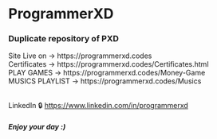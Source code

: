 # ProgrammerXD
<h3>Duplicate repository of PXD</h3>
Site Live on -> https://programmerxd.codes <br>
Certificates -> https://programmerxd.codes/Certificates.html <br>
PLAY GAMES -> https://programmerxd.codes/Money-Game <br>
MUSICS PLAYLIST -> https://programmerxd.codes/Musics <br>
<br>

LinkedIn 🔒 https://www.linkedin.com/in/programmerxd

<h5> Enjoy your day :) </h5> 
